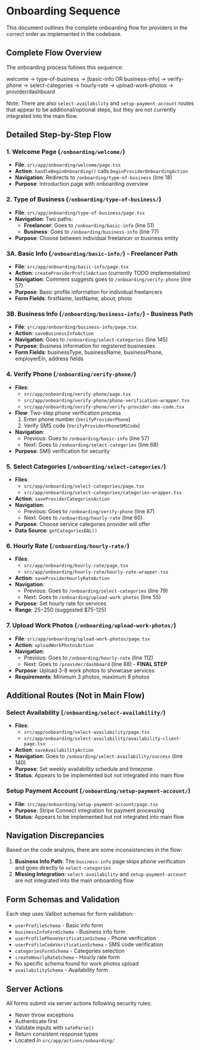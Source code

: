 # Onboarding Sequence

This document outlines the complete onboarding flow for providers in the correct order as implemented in the codebase.

## Complete Flow Overview

The onboarding process follows this sequence:

welcome → type-of-business → [basic-info OR business-info] → verify-phone → select-categories → hourly-rate → upload-work-photos → provider/dashboard

Note: There are also `select-availability` and `setup-payment-account` routes that appear to be additional/optional steps, but they are not currently integrated into the main flow.

## Detailed Step-by-Step Flow

### 1. Welcome Page (`/onboarding/welcome/`)

- **File**: `src/app/onboarding/welcome/page.tsx`
- **Action**: `handleBeginOnboarding()` calls `beginProviderOnboardingAction`
- **Navigation**: Redirects to `/onboarding/type-of-business` (line 18)
- **Purpose**: Introduction page with onboarding overview

### 2. Type of Business (`/onboarding/type-of-business/`)

- **File**: `src/app/onboarding/type-of-business/page.tsx`
- **Navigation**: Two paths:
  - **Freelancer**: Goes to `/onboarding/basic-info` (line 51)
  - **Business**: Goes to `/onboarding/business-info` (line 77)
- **Purpose**: Choose between individual freelancer or business entity

### 3A. Basic Info (`/onboarding/basic-info/`) - Freelancer Path

- **File**: `src/app/onboarding/basic-info/page.tsx`
- **Action**: `createProviderProfileAction` (currently TODO implementation)
- **Navigation**: Comment suggests goes to `/onboarding/verify-phone` (line 57)
- **Purpose**: Basic profile information for individual freelancers
- **Form Fields**: firstName, lastName, about, photo

### 3B. Business Info (`/onboarding/business-info/`) - Business Path

- **File**: `src/app/onboarding/business-info/page.tsx`
- **Action**: `saveBusinessInfoAction`
- **Navigation**: Goes to `/onboarding/select-categories` (line 145)
- **Purpose**: Business information for registered businesses
- **Form Fields**: businessType, businessName, businessPhone, employerEin, address fields

### 4. Verify Phone (`/onboarding/verify-phone/`)

- **Files**:
  - `src/app/onboarding/verify-phone/page.tsx`
  - `src/app/onboarding/verify-phone/phone-verification-wrapper.tsx`
  - `src/app/onboarding/verify-phone/verify-provider-sms-code.tsx`
- **Flow**: Two-step phone verification process
  1. Enter phone number (`VerifyProviderPhone`)
  2. Verify SMS code (`VerifyProviderPhoneSMSCode`)
- **Navigation**:
  - Previous: Goes to `/onboarding/basic-info` (line 57)
  - Next: Goes to `/onboarding/select-categories` (line 68)
- **Purpose**: SMS verification for security

### 5. Select Categories (`/onboarding/select-categories/`)

- **Files**:
  - `src/app/onboarding/select-categories/page.tsx`
  - `src/app/onboarding/select-categories/categories-wrapper.tsx`
- **Action**: `saveProviderCategoriesAction`
- **Navigation**:
  - Previous: Goes to `/onboarding/verify-phone` (line 87)
  - Next: Goes to `/onboarding/hourly-rate` (line 60)
- **Purpose**: Choose service categories provider will offer
- **Data Source**: `getCategoriesDAL()`

### 6. Hourly Rate (`/onboarding/hourly-rate/`)

- **Files**:
  - `src/app/onboarding/hourly-rate/page.tsx`
  - `src/app/onboarding/hourly-rate/hourly-rate-wrapper.tsx`
- **Action**: `saveProviderHourlyRateAction`
- **Navigation**:
  - Previous: Goes to `/onboarding/select-categories` (line 79)
  - Next: Goes to `/onboarding/upload-work-photos` (line 55)
- **Purpose**: Set hourly rate for services
- **Range**: $25-$250 (suggested $75-125)

### 7. Upload Work Photos (`/onboarding/upload-work-photos/`)

- **File**: `src/app/onboarding/upload-work-photos/page.tsx`
- **Action**: `uploadWorkPhotosAction`
- **Navigation**:
  - Previous: Goes to `/onboarding/hourly-rate` (line 112)
  - Next: Goes to `/provider/dashboard` (line 88) - **FINAL STEP**
- **Purpose**: Upload 3-8 work photos to showcase services
- **Requirements**: Minimum 3 photos, maximum 8 photos

## Additional Routes (Not in Main Flow)

### Select Availability (`/onboarding/select-availability/`)

- **Files**:
  - `src/app/onboarding/select-availability/page.tsx`
  - `src/app/onboarding/select-availability/availability-client-page.tsx`
- **Action**: `saveAvailabilityAction`
- **Navigation**: Goes to `/onboarding/select-availability/success` (line 140)
- **Purpose**: Set weekly availability schedule and timezone
- **Status**: Appears to be implemented but not integrated into main flow

### Setup Payment Account (`/onboarding/setup-payment-account/`)

- **File**: `src/app/onboarding/setup-payment-account/page.tsx`
- **Purpose**: Stripe Connect integration for payment processing
- **Status**: Appears to be implemented but not integrated into main flow

## Navigation Discrepancies

Based on the code analysis, there are some inconsistencies in the flow:

1. **Business Info Path**: The `business-info` page skips phone verification and goes directly to `select-categories`
2. **Missing Integration**: `select-availability` and `setup-payment-account` are not integrated into the main onboarding flow

## Form Schemas and Validation

Each step uses Valibot schemas for form validation:

- `userProfileSchema` - Basic info form
- `businessInfoFormSchema` - Business info form
- `userProfilePhoneVerificationSchema` - Phone verification
- `userProfileCodeVerificationSchema` - SMS code verification
- `categoriesFormSchema` - Categories selection
- `createHourlyRateSchema` - Hourly rate form
- No specific schema found for work photos upload
- `availabilitySchema` - Availability form

## Server Actions

All forms submit via server actions following security rules:

- Never throw exceptions
- Authenticate first
- Validate inputs with `safeParse()`
- Return consistent response types
- Located in `src/app/actions/onboarding/`
